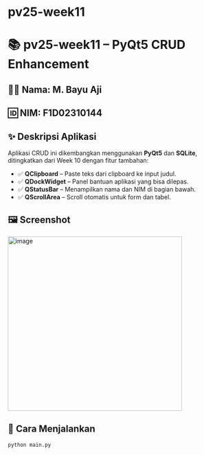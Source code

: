 # pv25-week11
# 📚 pv25-week11 – PyQt5 CRUD Enhancement

## 👩‍💻 Nama: M. Bayu Aji 
## 🆔 NIM: F1D02310144

## ✨ Deskripsi Aplikasi
Aplikasi CRUD ini dikembangkan menggunakan **PyQt5** dan **SQLite**, ditingkatkan dari Week 10 dengan fitur tambahan:

- ✅ **QClipboard** – Paste teks dari clipboard ke input judul.
- ✅ **QDockWidget** – Panel bantuan aplikasi yang bisa dilepas.
- ✅ **QStatusBar** – Menampilkan nama dan NIM di bagian bawah.
- ✅ **QScrollArea** – Scroll otomatis untuk form dan tabel.

## 🖼️ Screenshot
<img width="405" alt="image" src="https://github.com/user-attachments/assets/114fcd36-2abd-4f22-b1c0-dc6dc633506b" />


## 🏁 Cara Menjalankan
```bash
python main.py
